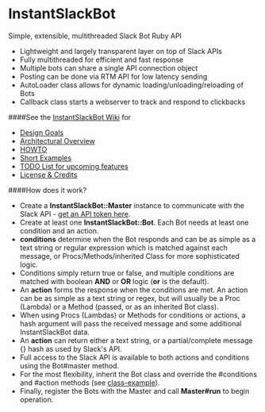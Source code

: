 # InstantSlackBot
Simple, extensible, multithreaded Slack Bot Ruby API 
- Lightweight and largely transparent layer on top of Slack APIs
- Fully multithreaded for efficient and fast response
- Multiple bots can share a single API connection object
- Posting can be done via RTM API for low latency sending
- AutoLoader class allows for dynamic loading/unloading/reloading of Bots
- Callback class starts a webserver to track and respond to clickbacks

####See the [InstantSlackBot Wiki](https://github.com/robzr/instant-slack-bot/wiki) for
- [Design Goals](https://github.com/robzr/instant-slack-bot/wiki)
- [Architectural Overview](https://github.com/robzr/instant-slack-bot/wiki/Architecture)
- [HOWTO](https://github.com/robzr/instant-slack-bot/wiki/HOWTO)
- [Short Examples](https://github.com/robzr/instant-slack-bot/wiki/Short-Examples)
- [TODO List for upcoming features](https://github.com/robzr/instant-slack-bot/wiki/TODO)
- [License & Credits](https://github.com/robzr/instant-slack-bot/wiki)

####How does it work?
* Create a **InstantSlackBot::Master** instance to communicate with the Slack API - 
[get an API token here](https://api.slack.com/docs/oauth-test-tokens).
* Create at least one **InstantSlackBot::Bot**. Each Bot needs at least one condition and an action.
* **conditions** determine when the Bot responds and can be as simple as a text string or 
  regular expression which is matched against each message, or Procs/Methods/inherited Class for more sophisticated logic.
* Conditions simply return true or false, and multiple conditions are matched with boolean **AND** or **OR** logic (**or** is the default).
* An **action** forms the response when the conditions are met. An action can be as simple as a text string or regex, but 
will usually be a Proc (Lambda) or a Method (passed, or as an inherited Bot class).
* When using Procs (Lambdas) or Methods for conditions or actions, a hash argument will pass the received message and some additional InstantSlackBot data.
* An **action** can return either a text string, or a partial/complete message {} hash as used by Slack's API.
* Full access to the Slack API is available to both actions and conditions using the Bot#master method.
* For the most flexibility, inherit the Bot class and override the #conditions and #action methods (see [class-example](https://github.com/robzr/instant-slack-bot/blob/master/examples/class-bot)).
* Finally, register the Bots with the Master and call **Master#run** to begin operation.
